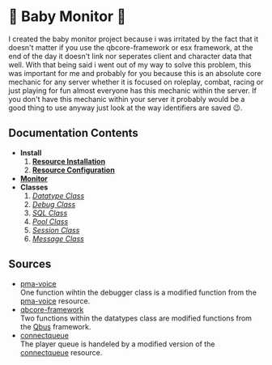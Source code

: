 # 👶 Baby Monitor 👶
I created the baby monitor project because i was irritated by the fact that it doesn't matter if you use the qbcore-framework or esx framework, at the end of the day it doesn't link nor seperates client and character data that well. With that being said i went out of my way to solve this problem, this was important for me and probably for you because this is an absolute core mechanic for any server whether it is focused on roleplay, combat, racing or just playing for fun almost everyone has this mechanic within the server. If you don't have this mechanic within your server it probably would be a good thing to use anyway just look at the way identifiers are saved 😉.

## Documentation Contents
- **Install**
  1. [**Resource Installation**](https://github.com/5m1Ly/BabyMonitor/blob/master/docs/install/install.md)
  2. [**Resource Configuration**](https://github.com/5m1Ly/BabyMonitor/blob/master/docs/install/configure.md)
- [**Monitor**](https://github.com/5m1Ly/BabyMonitor/blob/master/docs/monitor.md)
- **Classes**
  1. [*Datatype Class*](https://github.com/5m1Ly/BabyMonitor/blob/master/docs/classes/datatype.md)
  1. [*Debug Class*](https://github.com/5m1Ly/BabyMonitor/blob/master/docs/classes/debug.md)
  1. [*SQL Class*](https://github.com/5m1Ly/BabyMonitor/blob/master/docs/classes/sql.md)
  1. [*Pool Class*](https://github.com/5m1Ly/BabyMonitor/blob/master/docs/classes/pool.md)
  1. [*Session Class*](https://github.com/5m1Ly/BabyMonitor/blob/master/docs/classes/session.md)
  1. [*Message Class*](https://github.com/5m1Ly/BabyMonitor/blob/master/docs/classes/message.md)

## Sources
- [pma-voice](https://github.com/AvarianKnight/pma-voice)<br>
One function wihtin the debugger class is a modified function from the [pma-voice](https://github.com/AvarianKnight/pma-voice) resource.
- [qbcore-framework](https://github.com/qbcore-framework)<br>
Two functions within the datatypes class are modified functions from the [Qbus](https://github.com/qbcore-framework) framework.
- [connectqueue](https://github.com/Nick78111/ConnectQueue)<br>
The player queue is handeled by a modified version of the [connectqueue](https://github.com/Nick78111/ConnectQueue) resource.